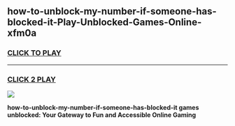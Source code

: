 
## how-to-unblock-my-number-if-someone-has-blocked-it-Play-Unblocked-Games-Online-xfm0a
<h3>
<a href="https://premium76.site?title=how-to-unblock-my-number-if-someone-has-blocked-it&ref=25A">CLICK TO PLAY</a></h3>
<hr>

<h3>
<a href="https://premium76.site?title=how-to-unblock-my-number-if-someone-has-blocked-it&ref=25A">CLICK 2 PLAY</a>
  
</h3>

<a href="https://premium76.site?title=how-to-unblock-my-number-if-someone-has-blocked-it&ref=25A"><img src="https://clearcache.store/games.png"></a>


**how-to-unblock-my-number-if-someone-has-blocked-it games unblocked: Your Gateway to Fun and Accessible Online Gaming**
